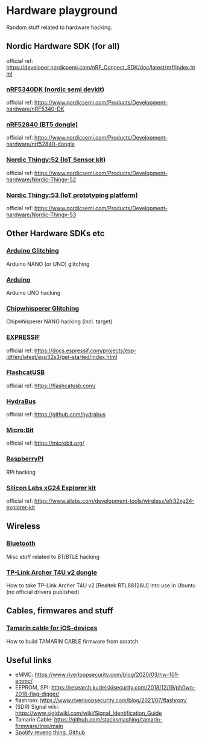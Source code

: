 # Hardware playground
Random stuff related to hardware hacking.


## Nordic Hardware SDK (for all)
official ref: https://developer.nordicsemi.com/nRF_Connect_SDK/doc/latest/nrf/index.html
### [nRF5340DK (nordic semi devkit)](nRF5340DK/README.md)
official ref: https://www.nordicsemi.com/Products/Development-hardware/nRF5340-DK

### [nRF52840 (BT5 dongle)](nRF52840-dongle/README.md)
official ref: https://www.nordicsemi.com/Products/Development-hardware/nrf52840-dongle

### [Nordic Thingy:52 (IoT Sensor kit)](thingy52/README.md)
official ref: https://www.nordicsemi.com/Products/Development-hardware/Nordic-Thingy-52

### [Nordic Thingy:53 (IoT prototyping platform)](thingy53/README.md)
official ref: https://www.nordicsemi.com/Products/Development-hardware/Nordic-Thingy-53


## Other Hardware SDKs etc
### [Arduino Glitching](glitching/arduino/README.md)
Arduino NANO (or UNO) glitching

### [Arduino](arduino/README.md)
Arduino UNO hacking

### [Chipwhisperer Glitching](glitching/chipwhisperer/README.md)
Chipwhisperer NANO hacking (incl. target)

### [EXPRESSIF](expressif/README.md)
official ref: https://docs.espressif.com/projects/esp-idf/en/latest/esp32s3/get-started/index.html

### [FlashcatUSB](flashcatusb/README.md)
official ref: https://flashcatusb.com/

### [HydraBus](hydrabus/README.md)
official ref: https://github.com/hydrabus

### [Micro:Bit](microbit/README.md)
official ref: https://microbit.org/

### [RaspberryPI](raspberrypi/README.md)
RPi hacking

### [Silicon Labs xG24 Explorer kit](silab-xG24/README.md)
official ref: https://www.silabs.com/development-tools/wireless/efr32xg24-explorer-kit


## Wireless
### [Bluetooth](bluetooth/README.md)
Misc stuff related to BT/BTLE hacking

### [TP-Link Archer T4U v2 dongle](tp-link-archer/README.md)
How to take TP-Link Archer T4U v2 [Realtek RTL8812AU] into use in Ubuntu (no official drivers published)

## Cables, firmwares and stuff
### [Tamarin cable for iOS-devices](tamarin-cable/README.md)
How to build TAMARIN CABLE firmware from scratch

## Useful links
* eMMC: https://www.riverloopsecurity.com/blog/2020/03/hw-101-emmc/
* EEPROM, SPI: https://research.kudelskisecurity.com/2018/12/19/ph0wn-2018-flag-digger/
* flashrom: https://www.riverloopsecurity.com/blog/2021/07/flashrom/
* (SDR) Signal wiki: https://www.sigidwiki.com/wiki/Signal_Identification_Guide
* Tamarin Cable: https://github.com/stacksmashing/tamarin-firmware/tree/main
* [Spotify reveng thing, Github](https://github.com/err4o4/spotify-car-thing-reverse-engineering)
